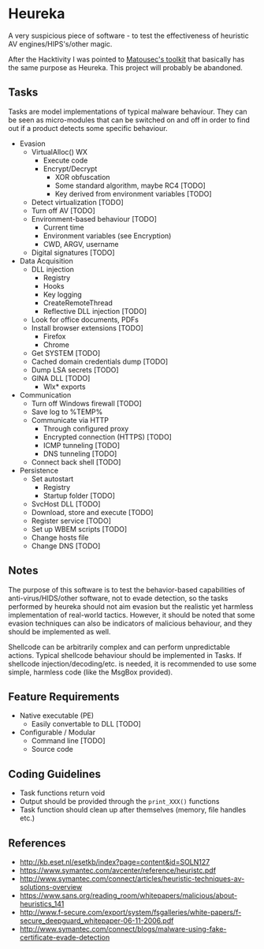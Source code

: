 Heureka
=======

A very suspicious piece of software - to test the effectiveness of heuristic AV engines/HIPS's/other magic.

After the Hacktivity I was pointed to [Matousec's toolkit](http://www.matousec.com/projects/security-software-testing-suite-64/) that basically has the same purpose as Heureka. This project will probably be abandoned.

Tasks
----- 

Tasks are model implementations of typical malware behaviour. They can be seen as micro-modules that can be switched on and off in order to find out if a product detects some specific behaviour.

* Evasion	
  * VirtualAlloc() WX
    * Execute code 
    * Encrypt/Decrypt 
      * XOR obfuscation 
      * Some standard algorithm, maybe RC4 [TODO]
      * Key derived from environment variables [TODO]
  * Detect virtualization [TODO]
  * Turn off AV [TODO]
  * Environment-based behaviour [TODO]
    * Current time
    * Environment variables (see Encryption)
    * CWD, ARGV, username
  * Digital signatures [TODO] 
* Data Acquisition
  * DLL injection 
    * Registry 
	* Hooks 
    * Key logging
	* CreateRemoteThread
    * Reflective DLL injection [TODO]
  * Look for office documents, PDFs
  * Install browser extensions [TODO]
    * Firefox
    * Chrome 
  * Get SYSTEM [TODO]
  * Cached domain credentials dump [TODO]
  * Dump LSA secrets [TODO]
  * GINA DLL [TODO]
    * Wlx* exports 
* Communication
  * Turn off Windows firewall [TODO]
  * Save log to %TEMP%
  * Communicate via HTTP 
    * Through configured proxy
    * Encrypted connection (HTTPS) [TODO]
    * ICMP tunneling [TODO]
    * DNS tunneling [TODO]
  * Connect back shell [TODO]
* Persistence
  * Set autostart 
    * Registry
    * Startup folder [TODO]
  * SvcHost DLL [TODO]
  * Download, store and execute [TODO]
  * Register service [TODO]
  * Set up WBEM scripts [TODO]
  * Change hosts file
  * Change DNS [TODO]
    

## Notes

The purpose of this software is to test the behavior-based capabilities of anti-virus/HIDS/other software, not to evade detection, so the tasks performed by heureka should not aim evasion but the realistic yet harmless implementation of real-world tactics. However, it should be noted that some evasion techniques can also be indicators of malicious behaviour, and they should be implemented as well.

Shellcode can be arbitrarily complex and can perform unpredictable actions. Typical shellcode behaviour should be implemented in Tasks. If shellcode injection/decoding/etc. is needed, it is recommended to use some simple, harmless code (like the MsgBox provided). 
  
Feature Requirements
--------------------

* Native executable (PE)
  * Easily convertable to DLL [TODO]
* Configurable / Modular
  * Command line [TODO]
  * Source code

Coding Guidelines
-----------------

* Task functions return void
* Output should be provided through the `print_XXX()` functions
* Task function should clean up after themselves (memory, file handles etc.)
  
References
----------

* <http://kb.eset.nl/esetkb/index?page=content&id=SOLN127>
* <https://www.symantec.com/avcenter/reference/heuristc.pdf>
* <http://www.symantec.com/connect/articles/heuristic-techniques-av-solutions-overview>
* <https://www.sans.org/reading_room/whitepapers/malicious/about-heuristics_141>
* <http://www.f-secure.com/export/system/fsgalleries/white-papers/f-secure_deepguard_whitepaper-06-11-2006.pdf>
* <http://www.symantec.com/connect/blogs/malware-using-fake-certificate-evade-detection>
